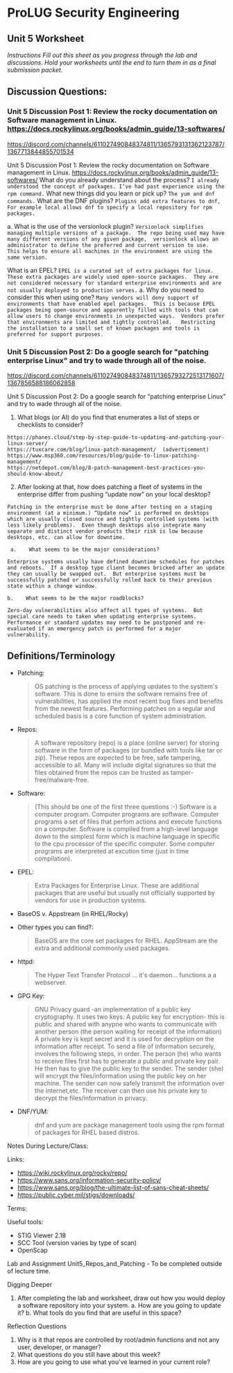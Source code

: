 # ProLUG Security Engineering
## Unit 5 Worksheet

*Instructions
Fill out this sheet as you progress through the lab and discussions. Hold your worksheets until
the end to turn them in as a final submission packet.*

## Discussion Questions:

### Unit 5 Discussion Post 1: Review the rocky documentation on Software management in Linux. https://docs.rockylinux.org/books/admin_guide/13-softwares/


https://discord.com/channels/611027490848374811/1365793131362123787/1367713844855701534

Unit 5 Discussion Post 1: Review the rocky documentation on Software management in Linux. https://docs.rockylinux.org/books/admin_guide/13-softwares/
What do you already understand about the process?
```I already understood the concept of packages. I’ve had past experience using the rpm command.```
What new things did you learn or pick up?
```The yum and dnf commands.```
What are the DNF plugins?
```Plugins add extra features to dnf,  For example local allows dnf to specify a local repository for rpm packages.```

a.    What is the use of the versionlock plugin?
```Versionlock simplifies managing multiple versions of a package.  The repo being used may have many different versions of any given package,  versionlock allows an administrator to define the preferred and current version to use.  This helps to ensure all machines in the environment are using the same version.```

What is an EPEL? 
```EPEL is a curated set of extra packages for linux.  These extra packages are widely used open-source packages.  They are not considered necessary for standard enterprise environments and are not usually deployed to production serves.```
a.    Why do you need to consider this when using one?
```Many vendors will deny support of environments that have enabled epel packages.  This is because EPEL packages being open-source and apparently filled with tools that can allow users to change environments in unexpected ways.  Vendors prefer that environments are limited and tightly controlled.   Restricting the installation to a small set of known packages and tools is preferred for support purposes.```


### Unit 5 Discussion Post 2: Do a google search for "patching enterprise Linux" and try to wade through all of the noise.


https://discord.com/channels/611027490848374811/1365793272513171607/1367856588186062858

Unit 5 Discussion Post 2: Do a google search for “patching enterprise Linux” and try to wade through all of  the noise.
1.    What blogs (or AI) do you find that enumerates a list of steps or checklists to consider?
```
https://phanes.cloud/step-by-step-guide-to-updating-and-patching-your-linux-server/
https://tuxcare.com/blog/linux-patch-management/  (advertisement)
https://www.msp360.com/resources/blog/guide-to-linux-patching-management/
https://netdepot.com/blog/8-patch-management-best-practices-you-should-know-about/

```
2.    After looking at that, how does patching a fleet of systems in the enterprise differ from pushing “update now” on your local desktop?
```
Patching in the enterprise must be done after testing on a staging environment (at a minimum.) “Update now” is performed on desktops which are usually closed source and tightly controlled systems (with less likely problems).  Even though desktops also integrate many separate and distinct vendor products their risk is low because desktops, etc. can allow for downtime.
```
     a.    What seems to be the major considerations?
```
Enterprise systems usually have defined downtime schedules for patches and reboots.  If a desktop type client becomes bricked after an update they can usually be swapped out.  But enterprise systems must be successfully patched or successfully rolled back to their previous state within a change window.
```
    b.    What seems to be the major roadblocks?
```
Zero-day vulnerabilities also affect all types of systems.  But special care needs to taken when updating enterprise systems.  Performance or standard updates may need to be postponed and re-evaluated if an emergency patch is performed for a major vulnerability.

```


## Definitions/Terminology
- Patching:

    >OS patching is the process of applying updates to the systtem's software.  This is done to ensire the software remains free of vulnerabilities, has applied the most recent bug fixes and benefits from the newest features.  Performing patches on a regular and scheduled basis is a core function of system administration.

- Repos:

    > A software repository (repo) is a place (online server) for storing software in the form of packages (or bundled with tools like tar or zip).  These repos are expected to be free, safe tampering, accessible to all.  Many will include digital signatures so that the files obtained from the repos can be trusted as tamper-free/malware-free.

- Software:

    > (This should be one of the first three questions :-)  Software is a computer program.  Computer programs are software. Computer programs a set of files that perfom actions and execute functions on a computer.  Software is compiled from a high-level language down to the simplest form which is machine language in specific to the cpu processor of the specific computer. Some computer programs are interpreted at excution time (just in time compilation).

- EPEL:

    > Extra Packages for Enterprise Linux.  These are additional packages that are useful but usually not officially supported by vendors for use in production systems.

- BaseOS v. Appstream (in RHEL/Rocky)
- Other types you can find?:
    > BaseOS are the core set packages for RHEL.  AppStream are the extra and additional commonly used packages.


- httpd:

    > The Hyper Text Transfer Protocol ... it's daemon... functions a a webserver.

- GPG Key:

    > GNU Privacy guard -an implementation of a public key cryptography.
    > It uses two keys:
    > A public key for encryption-  this is public and shared with anypne who wants to communicate with another person (the person waiting for receipt of the information)
    > A private key is kept secret and it is used for decryption on the information after receipt.
    > To send a file of information securely, involves the following steps, in order.
    > The person (he) who wants to receive files first has to generate a public and private key pair.
    > He then has to give the public key to the sender.
    > The sender (she) will encrypt the files/information using the public key on her machine.
    > The sender can now safely transmit the information over the internet,etc.
    > The receiver can then use his private key to decrypt the files/information in privacy.

- DNF/YUM:

    > dnf and yum are package management tools using the rpm format of packages for RHEL based distros.






Notes During Lecture/Class:

Links:
- https://wiki.rockylinux.org/rocky/repo/
- https://www.sans.org/information-security-policy/
- https://www.sans.org/blog/the-ultimate-list-of-sans-cheat-sheets/
- https://public.cyber.mil/stigs/downloads/

Terms:

Useful tools:
- STIG Viewer 2.18
- SCC Tool (version varies by type of scan)
- OpenScap

Lab and Assignment
Unit5_Repos_and_Patching - To be completed outside of lecture time.


Digging Deeper
1. After completing the lab and worksheet, draw out how you would deploy a software repository into your system.
    a. How are you going to update it?
    b. What tools do you find that are useful in this space?

Reflection Questions
1. Why is it that repos are controlled by root/admin functions and not any user, developer, or manager?
2. What questions do you still have about this week?
3. How are you going to use what you've learned in your current role?

